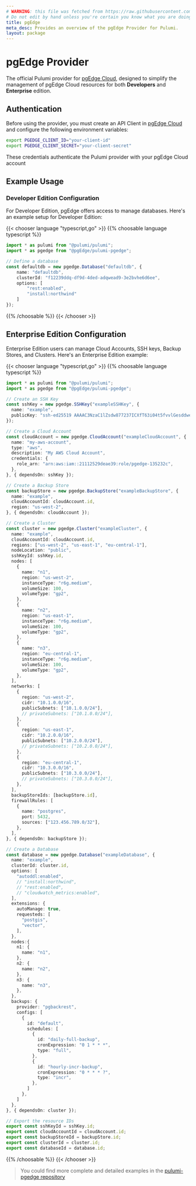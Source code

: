 ```yaml
---
# WARNING: this file was fetched from https://raw.githubusercontent.com/pgEdge/pulumi-pgedge/v0.0.42/docs/_index.md
# Do not edit by hand unless you're certain you know what you are doing!
title: pgEdge
meta_desc: Provides an overview of the pgEdge Provider for Pulumi.
layout: package
---
```


# pgEdge Provider

The official Pulumi provider for [pgEdge Cloud](https://www.pgedge.com/cloud), designed to simplify the management of pgEdge Cloud resources for both **Developers** and **Enterprise** edition.

## Authentication

Before using the provider, you must create an API Client in [pgEdge Cloud](https://www.pgedge.com/cloud) and configure the following environment variables:

```sh
export PGEDGE_CLIENT_ID="your-client-id"
export PGEDGE_CLIENT_SECRET="your-client-secret"
```
These credentials authenticate the Pulumi provider with your pgEdge Cloud account

## Example Usage

### Developer Edition Configuration

For Developer Edition, pgEdge offers access to manage databases. Here's an example setup for Developer Edition:

{{< chooser language "typescript,go" >}}
{{% choosable language typescript %}}

```typescript
import * as pulumi from "@pulumi/pulumi";
import * as pgedge from "@pgEdge/pulumi-pgedge";

// Define a database
const defaultdb = new pgedge.Database("defaultdb", {
    name: "defaultdb",
    clusterId: "f12239ddq-df9d-4ded-adqwead9-3e2bvhe6d6ee",
    options: [
        "rest:enabled",
        "install:northwind"
    ]
});
```

{{% /choosable %}}
{{< /chooser >}}

## Enterprise Edition Configuration

Enterprise Edition users can manage Cloud Accounts, SSH keys, Backup Stores, and Clusters. Here's an Enterprise Edition example:

{{< chooser language "typescript,go" >}}
{{% choosable language typescript %}}

```typescript
import * as pulumi from "@pulumi/pulumi";
import * as pgedge from "@pgEdge/pulumi-pgedge";

// Create an SSH Key
const sshKey = new pgedge.SSHKey("exampleSSHKey", {
  name: "example",
  publicKey: "ssh-ed25519 AAAAC3NzaC1lZsdw877237ICXfT63i04t5fvvlGesddwed21VG7DkyxvyXbYQNhKP/rSeLY user@example.com",
});

// Create a Cloud Account
const cloudAccount = new pgedge.CloudAccount("exampleCloudAccount", {
  name: "my-aws-account",
  type: "aws",
  description: "My AWS Cloud Account",
  credentials: {
    role_arn: "arn:aws:iam::21112529deae39:role/pgedge-135232c",
  },
}, { dependsOn: sshKey });

// Create a Backup Store
const backupStore = new pgedge.BackupStore("exampleBackupStore", {
  name: "example",
  cloudAccountId: cloudAccount.id,
  region: "us-west-2",
}, { dependsOn: cloudAccount });

// Create a Cluster
const cluster = new pgedge.Cluster("exampleCluster", {
  name: "example",
  cloudAccountId: cloudAccount.id,
  regions: ["us-west-2", "us-east-1", "eu-central-1"],
  nodeLocation: "public",
  sshKeyId: sshKey.id,
  nodes: [
    {
      name: "n1",
      region: "us-west-2",
      instanceType: "r6g.medium",
      volumeSize: 100,
      volumeType: "gp2",
    },
    {
      name: "n2",
      region: "us-east-1",
      instanceType: "r6g.medium",
      volumeSize: 100,
      volumeType: "gp2",
    },
    {
      name: "n3",
      region: "eu-central-1",
      instanceType: "r6g.medium",
      volumeSize: 100,
      volumeType: "gp2",
    },
  ],
  networks: [
    {
      region: "us-west-2",
      cidr: "10.1.0.0/16",
      publicSubnets: ["10.1.0.0/24"],
      // privateSubnets: ["10.1.0.0/24"],
    },
    {
      region: "us-east-1",
      cidr: "10.2.0.0/16",
      publicSubnets: ["10.2.0.0/24"],
      // privateSubnets: ["10.2.0.0/24"],
    },
    {
      region: "eu-central-1",
      cidr: "10.3.0.0/16",
      publicSubnets: ["10.3.0.0/24"],
      // privateSubnets: ["10.3.0.0/24"],
    },
  ],
  backupStoreIds: [backupStore.id],
  firewallRules: [
    {
      name: "postgres",
      port: 5432,
      sources: ["123.456.789.0/32"],
    },
  ],
}, { dependsOn: backupStore });

// Create a Database
const database = new pgedge.Database("exampleDatabase", {
  name: "example",
  clusterId: cluster.id,
  options: [
    "autoddl:enabled",
    // "install:northwind",
    // "rest:enabled",
    // "cloudwatch_metrics:enabled",
  ],
  extensions: {
    autoManage: true,
    requesteds: [
      "postgis",
      "vector",
    ],
  },
  nodes:{
    n1: {
      name: "n1",
    },
    n2: {
      name: "n2",
    },
    n3: {
      name: "n3",
    },
  },
  backups: {
    provider: "pgbackrest",
    configs: [
      {
        id: "default",
        schedules: [
          {
            id: "daily-full-backup",
            cronExpression: "0 1 * * *",
            type: "full",
          },
          {
            id: "hourly-incr-backup",
            cronExpression: "0 * * * ?",
            type: "incr",
          },
        ]
      },
    ]
  },
}, { dependsOn: cluster });

// Export the resource IDs
export const sshKeyId = sshKey.id;
export const cloudAccountId = cloudAccount.id;
export const backupStoreId = backupStore.id;
export const clusterId = cluster.id;
export const databaseId = database.id;
```

{{% /choosable %}}
{{< /chooser >}}

> You could find more complete and detailed examples in the [pulumi-pgedge repository](https://github.com/pgEdge/pulumi-pgedge/tree/main/examples)
